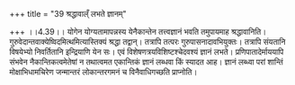 +++
title = "39 श्रद्धावाल्ँ लभते ज्ञानम्"

+++
।।4.39।। योगेन योग्यतामापन्नस्य येनैकान्तेन तत्त्वज्ञानं भवति तमुपायमाह
श्रद्धावानिति। गुरुवेदान्तवाक्येष्विदमित्थमित्यास्तिक्यं श्रद्धा
तद्वान्। तत्रापि तत्परः गुरुपासनादावभियुक्तः। तत्रापि संयतानि विषयेभ्यो
निवर्तितानि इन्द्रियाणि येन सः। एवं विशेषणत्रयविशिष्टश्चेदवश्यं ज्ञानं
लभते। प्रणिपातादेर्माययापि संभवेन नैकान्तिकत्वमेतेषां न तथात्वमत
एकान्तिकं ज्ञानं लब्धवा किं स्यादत आह। ज्ञानं लब्ध्वा परां शान्तिं
मोक्षाभिधामचिरेण जन्मान्तरं लोकान्तरगमनं च विनैवाधिगच्छति प्राप्नोति।
